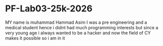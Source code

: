 # PF-Lab03-25k-2026
MY name is muhammad Hammad Asim 
I was a pre engineering and a medical student
hence i didnt had much programming interests
but since a very young age i always wanted to be a hacker 
and now the field of CY makes it possible so i am in it
